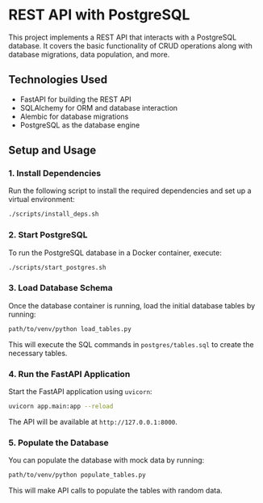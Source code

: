 # REST API with PostgreSQL

This project implements a REST API that interacts with a PostgreSQL database. It covers the basic functionality of CRUD 
operations along with database migrations, data population, and more.


## Technologies Used

- FastAPI for building the REST API
- SQLAlchemy for ORM and database interaction
- Alembic for database migrations
- PostgreSQL as the database engine


## Setup and Usage

### 1. Install Dependencies
Run the following script to install the required dependencies and set up a virtual environment:

```bash
./scripts/install_deps.sh
```

### 2. Start PostgreSQL
To run the PostgreSQL database in a Docker container, execute:

```bash
./scripts/start_postgres.sh
```

### 3. Load Database Schema
Once the database container is running, load the initial database tables by running:

```bash
path/to/venv/python load_tables.py
```

This will execute the SQL commands in `postgres/tables.sql` to create the necessary tables.

### 4. Run the FastAPI Application
Start the FastAPI application using `uvicorn`:

```bash
uvicorn app.main:app --reload
```

The API will be available at `http://127.0.0.1:8000`.

### 5. Populate the Database
You can populate the database with mock data by running:

```bash
path/to/venv/python populate_tables.py
```

This will make API calls to populate the tables with random data.
